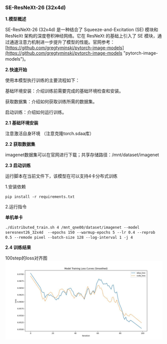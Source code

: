 ###  SE-ResNeXt-26 (32x4d)

**1.模型概述** 

SE-ResNeXt-26 (32x4d) 是一种结合了 Squeeze-and-Excitation (SE) 模块和 ResNeXt 架构的深度卷积神经网络。它在 ResNeXt 的基础上引入了 SE 模块，通过通道注意力机制进一步提升了模型的性能。官网参考：[https://github.com/gregtyminski/pytorch-image-models](https://github.com/gregtyminski/pytorch-image-models "pytorch-image-models")。

**2.快速开始**

使用本模型执行训练的主要流程如下：

基础环境安装：介绍训练前需要完成的基础环境检查和安装。

获取数据集：介绍如何获取训练所需的数据集。

启动训练：介绍如何运行训练。

**2.1 基础环境安装**

注意激活自身环境
（注意克隆torch.sdaa库）

**2.2 获取数据集**

imagenet数据集可以在官网进行下载；共享存储路径：/mnt/dataset/imagenet


**2.3 启动训练**

运行脚本在当前文件下，该模型在可以支持4卡分布式训练

1.安装依赖

    pip install -r requirements.txt

2.运行指令

**单机单卡**

    ./distributed_train.sh 4 /mnt_qne00/dataset/imagenet --model seresnext26_32x4d  --epochs 150 --warmup-epochs 5 --lr 0.4 --reprob 0.5 --remode pixel --batch-size 128 --log-interval 1 -j 4

**2.4 训练结果**

100step的loss对齐图
![loss对齐图](scripts/loss.jpg "loss对齐图")
